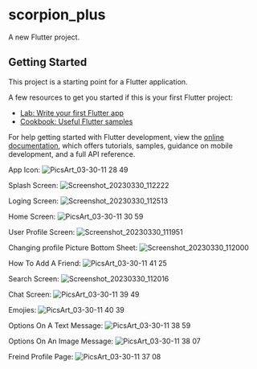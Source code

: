 # scorpion_plus

A new Flutter project.

## Getting Started

This project is a starting point for a Flutter application.

A few resources to get you started if this is your first Flutter project:

- [Lab: Write your first Flutter app](https://docs.flutter.dev/get-started/codelab)
- [Cookbook: Useful Flutter samples](https://docs.flutter.dev/cookbook)

For help getting started with Flutter development, view the
[online documentation](https://docs.flutter.dev/), which offers tutorials,
samples, guidance on mobile development, and a full API reference.

App Icon:
![PicsArt_03-30-11 28 49](https://user-images.githubusercontent.com/110188886/228798593-5cad833f-1ac1-4a98-853c-d9cebe80c83f.jpg)

Splash Screen:
![Screenshot_20230330_112222](https://user-images.githubusercontent.com/110188886/228798784-69ae96e5-4c63-499e-9e27-d0ec7e36af08.jpg)

Loging Screen:
![Screenshot_20230330_112513](https://user-images.githubusercontent.com/110188886/228798887-df3c7a37-87c1-425e-b6d4-aa712dad8fc7.jpg)

Home Screen:
![PicsArt_03-30-11 30 59](https://user-images.githubusercontent.com/110188886/228799037-6bf07ea5-117f-4faf-a96c-9fad31a5e6e6.jpg)

User Profile Screen:
![Screenshot_20230330_111951](https://user-images.githubusercontent.com/110188886/228799190-c947e467-d4d3-4765-86a0-dcf8d87134ec.jpg)

Changing profile Picture Bottom Sheet:
![Screenshot_20230330_112000](https://user-images.githubusercontent.com/110188886/228799374-8be0f751-5c04-4a4a-bf10-00e901133c92.jpg)

How To Add A Friend:
![PicsArt_03-30-11 41 25](https://user-images.githubusercontent.com/110188886/228799646-967f1cd2-edc4-478d-99e2-22c29aeeac40.jpg)

Search Screen:
![Screenshot_20230330_112016](https://user-images.githubusercontent.com/110188886/228799880-2d3a2b52-f3ea-4a93-b3e5-81647b34edf6.jpg)

Chat Screen:
![PicsArt_03-30-11 39 49](https://user-images.githubusercontent.com/110188886/228800011-cc0b49dd-56fe-4013-a6e3-87dc576517c2.jpg)

Emojies:
![PicsArt_03-30-11 40 39](https://user-images.githubusercontent.com/110188886/228800141-0d6f3f96-e006-453c-a440-a07b560ccdf5.jpg)

Options On A Text Message:
![PicsArt_03-30-11 38 59](https://user-images.githubusercontent.com/110188886/228800284-4800e2e1-0538-4505-be99-98867cead942.jpg)

Options On An Image Message:
![PicsArt_03-30-11 38 07](https://user-images.githubusercontent.com/110188886/228800446-173c2264-1bf8-4af4-94e3-e5ff99a3a94e.jpg)

Freind Profile Page:
![PicsArt_03-30-11 37 08](https://user-images.githubusercontent.com/110188886/228800550-275eae1a-8113-4379-978c-e5d1e84526da.jpg)
